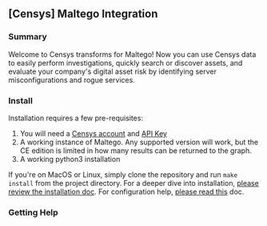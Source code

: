 ## [Censys] Maltego Integration

### Summary
Welcome to Censys transforms for Maltego! Now you can use Censys data to easily perform investigations, quickly search 
or discover assets, and evaluate your company's digital asset risk by identifying server misconfigurations and rogue 
services.

### Install

Installation requires a few pre-requisites:
1. You will need a [Censys account](https://censys.io/register) and [API Key](https://censys.io/account/api)
1. A working instance of Maltego. Any supported version will work, but the CE edition is limited in how many results can
be returned to the graph.
1. A working python3 installation

If you're on MacOS or Linux, simply clone the repository and run `make install` from the project directory. For a deeper 
dive into installation, [please review the installation doc](docs/INSTALL.md). For configuration help, [please read this](docs/CONFIG.md) doc.

### Getting Help

